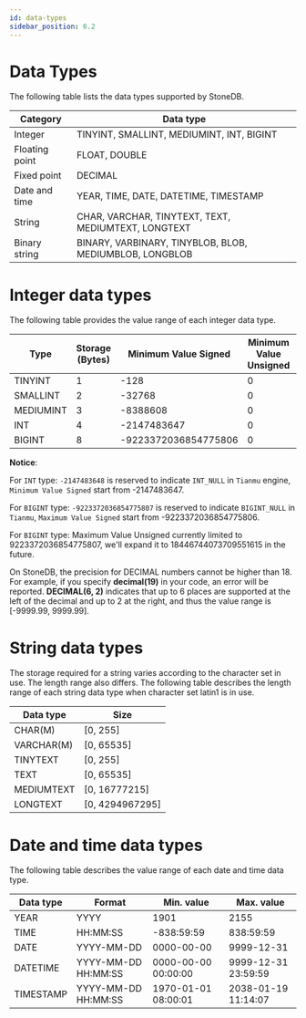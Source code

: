 ```yaml
---
id: data-types
sidebar_position: 6.2
---
```


# Data Types

The following table lists the data types supported by StoneDB.

| **Category** | **Data type** |
| --- | --- |
| Integer | TINYINT, SMALLINT, MEDIUMINT, INT, BIGINT |
| Floating point | FLOAT, DOUBLE |
| Fixed point | DECIMAL |
| Date and time | YEAR, TIME, DATE, DATETIME, TIMESTAMP |
| String | CHAR, VARCHAR, TINYTEXT, TEXT, MEDIUMTEXT, LONGTEXT |
| Binary string | BINARY, VARBINARY, TINYBLOB, BLOB, MEDIUMBLOB, LONGBLOB |

# Integer data types

The following table provides the value range of each integer data type.

Type | Storage (Bytes) | Minimum Value Signed | Minimum Value Unsigned | Maximum Value Signed | Maximum Value Unsigned
-- | -- | -- | -- | -- | --
TINYINT | 1 | -128 | 0 | 127 | 255
SMALLINT | 2 | -32768 | 0 | 32767 | 65535
MEDIUMINT | 3 | -8388608 | 0 | 8388607 | 16777215
INT | 4 | -2147483647 | 0 | 2147483647 | 4294967295
BIGINT  | 8 | -9223372036854775806 | 0 | 9223372036854775807 | 9223372036854775807

**Notice**:

For `INT` type: `-2147483648` is reserved to indicate `INT_NULL` in `Tianmu` engine, `Minimum Value Signed` start from -2147483647.

For `BIGINT` type: `-9223372036854775807` is reserved to indicate `BIGINT_NULL` in `Tianmu`, `Maximum Value Signed` start from -9223372036854775806.

For `BIGINT` type: Maximum Value Unsigned currently limited to 9223372036854775807, we'll expand it to 18446744073709551615 in the future.

On StoneDB, the precision for DECIMAL numbers cannot be higher than 18. For example, if you specify **decimal(19)** in your code, an error will be reported. **DECIMAL(6, 2)** indicates that up to 6 places are supported at the left of the decimal and up to 2 at the right, and thus the value range is [-9999.99, 9999.99].

# String data types

The storage required for a string varies according to the character set in use. The length range also differs. The following table describes the length range of each string data type when character set latin1 is in use.

| **Data type** | **Size** |
| --- | --- |
| CHAR(M) | [0, 255] |
| VARCHAR(M) | [0, 65535] |
| TINYTEXT | [0, 255] |
| TEXT | [0, 65535] |
| MEDIUMTEXT | [0, 16777215] |
| LONGTEXT | [0, 4294967295] |

# Date and time data types

The following table describes the value range of each date and time data type.

| **Data type** | **Format** | **Min. value** | **Max. value** |
| --- | --- | --- | --- |
| YEAR | YYYY | 1901 | 2155 |
| TIME | HH:MM:SS | -838:59:59 | 838:59:59 |
| DATE | YYYY-MM-DD | 0000-00-00 | 9999-12-31 |
| DATETIME | YYYY-MM-DD HH:MM:SS | 0000-00-00 00:00:00 | 9999-12-31 23:59:59 |
| TIMESTAMP | YYYY-MM-DD HH:MM:SS | 1970-01-01 08:00:01 | 2038-01-19 11:14:07 |
